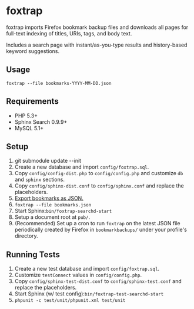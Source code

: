 # foxtrap

foxtrap imports Firefox bookmark backup files and downloads all pages for full-text indexing of titles, URIs, tags, and body text.

Includes a search page with instant/as-you-type results and history-based keyword suggestions.

## Usage

`foxtrap --file bookmarks-YYYY-MM-DD.json`

## Requirements

* PHP 5.3+
* Sphinx Search 0.9.9+
* MySQL 5.1+

## Setup

1. git submodule update --init
1. Create a new database and import `config/foxtrap.sql`.
1. Copy `config/config-dist.php` to `config/config.php` and customize `db` and `sphinx` sections.
1. Copy `config/sphinx-dist.conf` to `config/sphinx.conf` and replace the placeholders.
1. [Export bookmarks as JSON.](http://support.mozilla.com/en-US/kb/Backing%20up%20and%20restoring%20bookmarks#w_manual-backup)
1. `foxtrap --file bookmarks.json`
1. Start Sphinx:`bin/foxtrap-searchd-start`
1. Setup a document root at `pub/`.
1. (Recommended) Set up a cron to run `foxtrap` on the latest JSON file periodically created by Firefox in `bookmarkbackups/` under your profile's directory.

## Running Tests

1. Create a new test database and import `config/foxtrap.sql`.
1. Customize `testConnect` values in `config/config.php`.
1. Copy `config/sphinx-test-dist.conf` to `config/sphinx-test.conf` and replace the placeholders.
1. Start Sphinx (w/ test config):`bin/foxtrap-test-searchd-start`
1. `phpunit -c test/unit/phpunit.xml test/unit`
